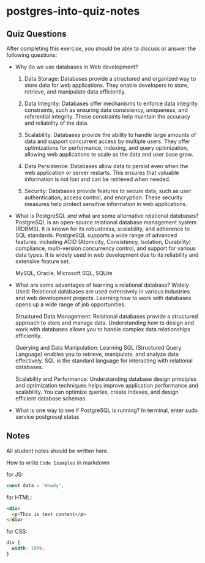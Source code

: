 # postgres-into-quiz-notes

## Quiz Questions

After completing this exercise, you should be able to discuss or answer the following questions:

- Why do we use databases in Web development?

  1. Data Storage: Databases provide a structured and organized way to store data for web applications. They enable developers to store, retrieve, and manipulate data efficiently.

  2. Data Integrity: Databases offer mechanisms to enforce data integrity constraints, such as ensuring data consistency, uniqueness, and referential integrity. These constraints help maintain the accuracy and reliability of the data.

  3. Scalability: Databases provide the ability to handle large amounts of data and support concurrent access by multiple users. They offer optimizations for performance, indexing, and query optimization, allowing web applications to scale as the data and user base grow.

  4. Data Persistence: Databases allow data to persist even when the web application or server restarts. This ensures that valuable information is not lost and can be retrieved when needed.

  5. Security: Databases provide features to secure data, such as user authentication, access control, and encryption. These security measures help protect sensitive information in web applications.

- What is PostgreSQL and what are some alternative relational databases?
  PostgreSQL is an open-source relational database management system (RDBMS). It is known for its robustness, scalability, and adherence to SQL standards. PostgreSQL supports a wide range of advanced features, including ACID (Atomicity, Consistency, Isolation, Durability) compliance, multi-version concurrency control, and support for various data types. It is widely used in web development due to its reliability and extensive feature set.

  MySQL, Oracle, Microsoft SQL, SQLite

- What are some advantages of learning a relational database?
  Widely Used: Relational databases are used extensively in various industries and web development projects. Learning how to work with databases opens up a wide range of job opportunities.

  Structured Data Management: Relational databases provide a structured approach to store and manage data. Understanding how to design and work with databases allows you to handle complex data relationships efficiently.

  Querying and Data Manipulation: Learning SQL (Structured Query Language) enables you to retrieve, manipulate, and analyze data effectively. SQL is the standard language for interacting with relational databases.

  Scalability and Performance: Understanding database design principles and optimization techniques helps improve application performance and scalability. You can optimize queries, create indexes, and design efficient database schemas.

- What is one way to see if PostgreSQL is running?
  In terminal, enter sudo service postgresql status

## Notes

All student notes should be written here.

How to write `Code Examples` in markdown

for JS:

```javascript
const data = 'Howdy';
```

for HTML:

```html
<div>
  <p>This is text content</p>
</div>
```

for CSS:

```css
div {
  width: 100%;
}
```
